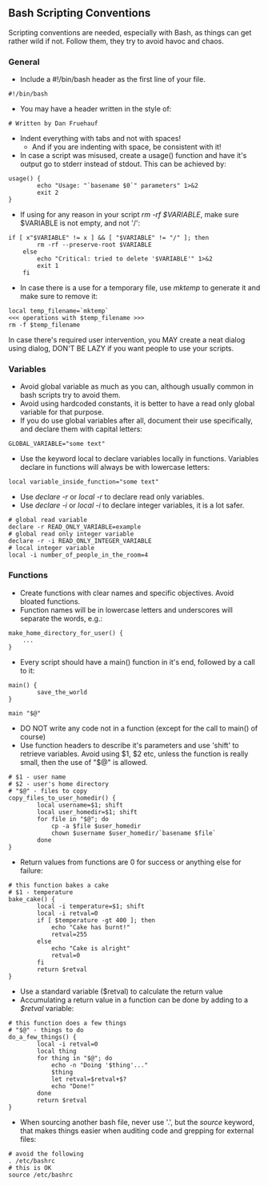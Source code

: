 ## Bash Scripting Conventions
Scripting conventions are needed, especially with Bash, as things can get rather wild if not.
Follow them, they try to avoid havoc and chaos.
### General
 * Include a #!/bin/bash header as the first line of your file.
<pre><code>#!/bin/bash
</code></pre>
 * You may have a header written in the style of:
<pre><code># Written by Dan Fruehauf <malkodan@gmail.com>
</code></pre>
 * Indent everything with tabs and not with spaces!
   * And if you are indenting with space, be consistent with it!
 * In case a script was misused, create a usage() function and have it's output go to stderr instead of stdout. This can be achieved by:
<pre><code>usage() {
		echo "Usage: "`basename $0`" parameters" 1>&2
		exit 2
}
</code></pre>
 * If using for any reason in your script *rm -rf $VARIABLE*, make sure $VARIABLE is not empty, and not '/':
<pre><code>if [ x"$VARIABLE" != x ] && [ "$VARIABLE" != "/" ]; then
		rm -rf --preserve-root $VARIABLE
	else
		echo "Critical: tried to delete '$VARIABLE'" 1>&2
		exit 1
	fi
</code></pre>
 * In case there is a use for a temporary file, use *mktemp* to generate it and make sure to remove it:
<pre><code>local temp_filename=`mktemp`
<<< operations with $temp_filename >>>
rm -f $temp_filename
</code></pre>
In case there's required user intervention, you MAY create a neat dialog using dialog, DON'T BE LAZY if you want people to use your scripts.

### Variables
 * Avoid global variable as much as you can, although usually common in bash scripts try to avoid them.
 * Avoid using hardcoded constants, it is better to have a read only global variable for that purpose.
 * If you do use global variables after all, document their use specifically, and declare them with capital letters:
<pre><code>GLOBAL_VARIABLE="some text"
</code></pre>
 * Use the keyword local to declare variables locally in functions. Variables declare in functions will always be with lowercase letters:
<pre><code>local variable_inside_function="some text"
</code></pre>
 * Use *declare -r* or *local -r* to declare read only variables.
 * Use *declare -i* or *local -i* to declare integer variables, it is a lot safer.
<pre><code># global read variable
declare -r READ_ONLY_VARIABLE=example
# global read only integer variable
declare -r -i READ_ONLY_INTEGER_VARIABLE
# local integer variable
local -i number_of_people_in_the_room=4
</code></pre>

### Functions
 * Create functions with clear names and specific objectives. Avoid bloated functions.
 * Function names will be in lowercase letters and underscores will separate the words, e.g.:
<pre><code>make_home_directory_for_user() {
	...
}
</code></pre>
 * Every script should have a main() function in it's end, followed by a call to it:
<pre><code>main() {
		save_the_world
}

main "$@"
</code></pre>
 * DO NOT write any code not in a function (except for the call to main() of course)
 * Use function headers to describe it's parameters and use 'shift' to retrieve variables. Avoid using $1, $2 etc, unless the function is really small, then the use of "$@" is allowed.
<pre><code># $1 - user name
# $2 - user's home directory
# "$@" - files to copy
copy_files_to_user_homedir() {
		local username=$1; shift
		local user_homedir=$1; shift
		for file in "$@"; do
			cp -a $file $user_homedir
			chown $username $user_homedir/`basename $file`
		done
}
</code></pre>
 * Return values from functions are 0 for success or anything else for failure:
<pre><code># this function bakes a cake
# $1 - temperature
bake_cake() {
		local -i temperature=$1; shift
		local -i retval=0
		if [ $temperature -gt 400 ]; then
			echo "Cake has burnt!"
			retval=255
		else
			echo "Cake is alright"
			retval=0
		fi
		return $retval
}
</code></pre>
 * Use a standard variable ($retval) to calculate the return value
 * Accumulating a return value in a function can be done by adding to a *$retval* variable:
<pre><code># this function does a few things
# "$@" - things to do
do_a_few_things() {
		local -i retval=0
		local thing
		for thing in "$@"; do
			echo -n "Doing '$thing'..."
			$thing
			let retval=$retval+$?
			echo "Done!"
		done
		return $retval
}
</code></pre>
 * When sourcing another bash file, never use '.', but the *source* keyword, that makes things easier when auditing code and grepping for external files:
<pre><code># avoid the following
. /etc/bashrc
# this is OK
source /etc/bashrc
</code></pre>
